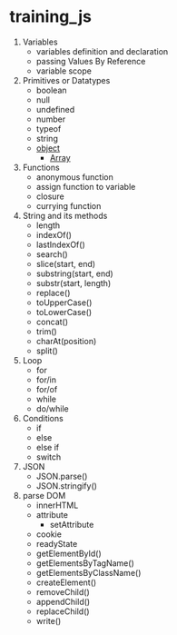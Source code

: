 # training_js

1. Variables
    - variables definition and declaration
    - passing Values By Reference
    - variable scope
2. Primitives or Datatypes
    - boolean
    - null
    - undefined
    - number
    - typeof
    - string
    - [object](https://sdras.github.io/object-explorer/)
        - [Array](https://sdras.github.io/array-explorer/)
3. Functions
    - anonymous function
    - assign function to variable
    - closure
    - currying function
4. String and its methods
    - length
    - indexOf()
    - lastIndexOf()
    - search()
    - slice(start, end)
    - substring(start, end)
    - substr(start, length)
    - replace()
    - toUpperCase()
    - toLowerCase()
    - concat()
    - trim()
    - charAt(position)
    - split()
5. Loop
    - for 
    - for/in
    - for/of
    - while
    - do/while
6. Conditions
    - if
    - else
    - else if
    - switch
7. JSON
    - JSON.parse()
    - JSON.stringify()
8. parse DOM
    - innerHTML
    - attribute
        - setAttribute
    - cookie
    - readyState    
    - getElementById()
    - getElementsByTagName()
    - getElementsByClassName()
    - createElement()
    - removeChild()
    - appendChild()
    - replaceChild()
    - write()
    


